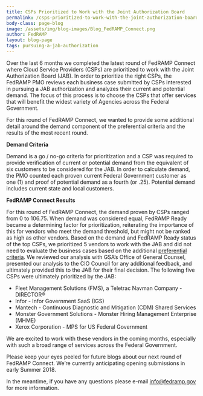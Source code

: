 ```yaml
---
title: CSPs Prioritized to Work with the Joint Authorization Board
permalink: /csps-prioritized-to-work-with-the-joint-authorization-board/
body-class: page-blog
image: /assets/img/blog-images/Blog_FedRAMP_Connect.png
author: FedRAMP
layout: blog-page
tags: pursuing-a-jab-authorization
---
```

Over the last 6 months we completed the latest round of FedRAMP Connect where Cloud Service Providers (CSPs) are prioritized to work with the Joint Authorization Board (JAB).  In order to prioritize the right CSPs, the FedRAMP PMO reviews each business case submitted by CSPs interested in pursuing a JAB authorization and analyzes their current and potential demand. The focus of this process is to choose the CSPs that offer services that will benefit the widest variety of Agencies across the Federal Government.

For this round of FedRAMP Connect, we wanted to provide some additional detail around the demand component of the preferential criteria and the results of the most recent round. 

**Demand Criteria**

Demand is a go / no-go criteria for prioritization and a CSP was required to provide verification of current or potential demand from the equivalent of six customers to be considered for the JAB. In order to calculate demand, the PMO counted each proven current Federal Government customer as one (1) and proof of potential demand as a fourth (or .25). Potential demand includes current state and local customers.

**FedRAMP Connect Results**

For this round of FedRAMP Connect, the demand proven by CSPs ranged from 0 to 106.75. When demand was considered equal, FedRAMP Ready became a determining factor for prioritization, reiterating the importance of this for vendors who meet the demand threshold, but might not be ranked as high as other vendors. Based on the demand and FedRAMP Ready status of the top CSPs, we prioritized 5 vendors to work with the JAB and did not need to evaluate the business cases based on the additional <a href="{{site.baseurl}}/assets/resources/documents/CSP_JAB_P-ATO_Prioritization_Criteria.pdf">preferential criteria</a>. We reviewed our analysis with GSA’s Office of General Counsel, presented our analysis to the CIO Council for any additional feedback, and ultimately provided this to the JAB for their final decision. The following five CSPs were ultimately prioritized by the JAB: 

 * Fleet Management Solutions (FMS), a Teletrac Navman Company - DIRECTOR®
 * Infor - Infor Government SaaS (IGS)
 * Mantech - Continuous Diagnostic and Mitigation (CDM) Shared Services
 * Monster Government Solutions - Monster Hiring Management Enterprise (MHME)
 * Xerox Corporation - MPS for US Federal Government

We are excited to work with these vendors in the coming months, especially with such a broad range of services across the Federal Government. 

Please keep your eyes peeled for future blogs about our next round of FedRAMP Connect. We’re currently anticipating opening submissions in early Summer 2018. 

In the meantime, if you have any questions please e-mail info@fedramp.gov for more information.


